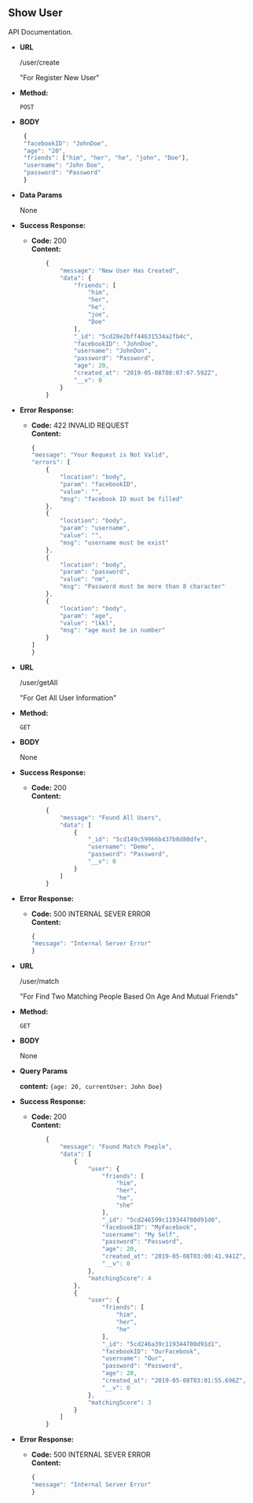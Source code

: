 **Show User**
----
  API Documentation.

* **URL**

  /user/create

  "For Register New User"

* **Method:**

  `POST`
  
*  **BODY**
 
   ```javascript
    {
	"facebookID": "JohnDoe",
    "age": "20",
    "friends": ["him", "her", "he", "john", "Doe"],
    "username": "John Doe",
	"password": "Password"
    }
   ```

* **Data Params**

  None

* **Success Response:**

  * **Code:** 200 <br />
    **Content:** 
    ```javascript
        {
            "message": "New User Has Created",
            "data": {
                "friends": [
                    "him",
                    "her",
                    "he",
                    "joe",
                    "Doe"
                ],
                "_id": "5cd28e2bff44631534a2fb4c",
                "facebookID": "JohnDoe",
                "username": "JohnDon",
                "password": "Password",
                "age": 20,
                "created_at": "2019-05-08T08:07:07.592Z",
                "__v": 0
            }
        }
    ```
 
* **Error Response:**

  * **Code:** 422 INVALID REQUEST <br />
    **Content:** 
    ```javascript
    {
    "message": "Your Request is Not Valid",
    "errors": [
        {
            "location": "body",
            "param": "facebookID",
            "value": "",
            "msg": "facebook ID must be filled"
        },
        {
            "location": "body",
            "param": "username",
            "value": "",
            "msg": "username must be exist"
        },
        {
            "location": "body",
            "param": "password",
            "value": "nm",
            "msg": "Password must be more than 8 character"
        },
        {
            "location": "body",
            "param": "age",
            "value": "lkkl",
            "msg": "age must be in number"
        }
    ]
    }
    ```

* **URL**

  /user/getAll

  "For Get All User Information"

* **Method:**

  `GET`
  
*  **BODY**
 
   None

* **Success Response:**

  * **Code:** 200 <br />
    **Content:** 
    ```javascript
        {
            "message": "Found All Users",
            "data": [
                {
                    "_id": "5cd149c59966b437b8d80dfe",
                    "username": "Demo",
                    "password": "Password",
                    "__v": 0
                }
            ]
        }
    ```
 
* **Error Response:**

  * **Code:** 500 INTERNAL SEVER ERROR <br />
    **Content:** 
    ```javascript
    {
    "message": "Internal Server Error"
    }
    ```

* **URL**

  /user/match

  "For Find Two Matching People Based On Age And Mutual Friends"

* **Method:**

  `GET`

*  **BODY**
 
   None

* **Query Params**

  **content:** `{age: 20, currentUser: John Doe}`

* **Success Response:**

  * **Code:** 200 <br />
    **Content:** 
    ```javascript
        {
            "message": "Found Match Poeple",
            "data": [
                {
                    "user": {
                        "friends": [
                            "him",
                            "her",
                            "he",
                            "she"
                        ],
                        "_id": "5cd246599c119344780d91d0",
                        "facebookID": "MyFacebook",
                        "username": "My Self",
                        "password": "Password",
                        "age": 20,
                        "created_at": "2019-05-08T03:00:41.941Z",
                        "__v": 0
                    },
                    "matchingScore": 4
                },
                {
                    "user": {
                        "friends": [
                            "him",
                            "her",
                            "he"
                        ],
                        "_id": "5cd246a39c119344780d91d1",
                        "facebookID": "OurFacebook",
                        "username": "Our",
                        "password": "Password",
                        "age": 20,
                        "created_at": "2019-05-08T03:01:55.696Z",
                        "__v": 0
                    },
                    "matchingScore": 3
                }
            ]
        }
    ```

* **Error Response:**

  * **Code:** 500 INTERNAL SEVER ERROR <br />
    **Content:** 
    ```javascript
    {
    "message": "Internal Server Error"
    }
    ```